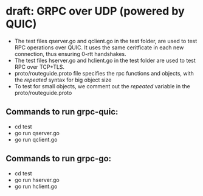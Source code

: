# draft: GRPC over UDP (powered by QUIC) <br />
- The test files qserver.go and qclient.go in the test folder,  are used to test RPC operations over QUIC. It uses the same ceritficate in each new connection, thus ensuring 0-rtt handshakes. <br />
- The test files hserver.go and hclient.go in the test folder are used to test RPC over TCP+TLS. <br />
- proto/routeguide.proto file specifies the rpc functions and objects, with the _repeated_ syntax for big object size <br />
- To test for small objects, we comment out the _repeated_ variable in the proto/routeguide.proto <br />
## Commands to run grpc-quic: <br />
- cd test <br />
- go run qserver.go <br />
- go run qclient.go <br />
## Commands to run grpc-go: <br />
- cd test <br />
- go run hserver.go <br />
- go run hclient.go <br />
